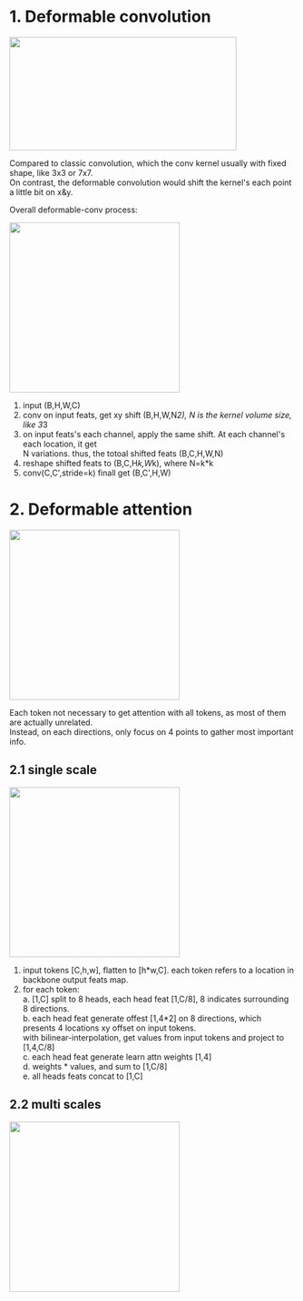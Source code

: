
# 1. Deformable convolution  
<img src="https://github.com/user-attachments/assets/bebd41e0-82d9-4190-8c25-caf80028e511" width="400" height="200">  

Compared to classic convolution, which the conv kernel usually with fixed shape, like 3x3 or 7x7.     
On contrast, the deformable convolution would shift the kernel's each point a little bit on x&y.      

Overall deformable-conv process:  

<img src="https://github.com/user-attachments/assets/7a3ed141-0883-46d0-a8b5-f4aa67136c93" width="300" height="300">  

1) input (B,H,W,C)     
2) conv on input feats, get xy shift (B,H,W,N*2), N is the kernel volume size, like 3*3      
3) on input feats's each channel, apply the same shift. At each channel's each location, it get     
   N variations. thus, the totoal shifted feats (B,C,H,W,N)      
4) reshape shifted feats to (B,C,H*k,W*k), where N=k*k      
5) conv(C,C',stride=k) finall get (B,C',H,W)      



# 2. Deformable attention  
<img src="https://github.com/user-attachments/assets/6d66cfce-0cd2-41fb-a84e-bc67c55dafa6" width="300" height="300">    

Each token not necessary to get attention with all tokens, as most of them are actually unrelated.  
Instead, on each directions, only focus on 4 points to gather most important info.  

## 2.1 single scale  
<img src="https://github.com/user-attachments/assets/87281018-b892-45f8-a398-8e45b2c91bea" width="300" height="300">     

1) input tokens [C,h,w], flatten to [h*w,C]. each token refers to a location in backbone output feats map.   
2) for each token:   
       a. [1,C] split to 8 heads, each head feat [1,C/8], 8 indicates surrounding 8 directions.      
       b. each head feat generate offest [1,4*2] on 8 directions, which presents 4 locations xy offset on input tokens.     
          with bilinear-interpolation, get values from input tokens and project to [1,4,C/8]    
       c. each head feat generate learn attn weights [1,4]    
       d. weights * values, and sum to [1,C/8]    
       e. all heads feats concat to [1,C]    



## 2.2 multi scales  
<img src="https://github.com/user-attachments/assets/2835815d-d885-4c2e-946d-805239559fab" width="300" height="300">  

